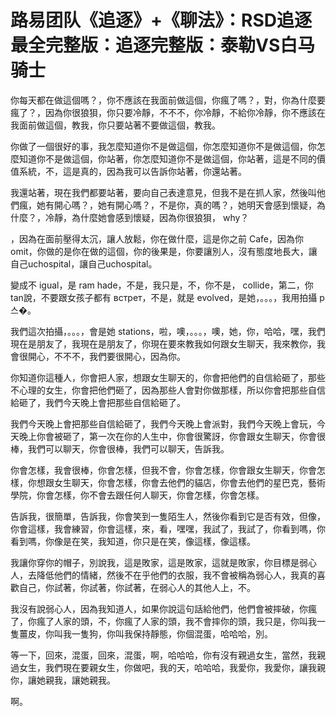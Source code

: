 # 路易团队《追逐》+《聊法》：RSD追逐最全完整版：追逐完整版：泰勒VS白马骑士

你每天都在做這個嗎？，你不應該在我面前做這個，你瘋了嗎？，對，你為什麼要瘋了？，因為你很狼狽，你只要冷靜，不不不，你冷靜，不給你冷靜，你不應該在我面前做這個，教我，你只要站著不要做這個，教我。

你做了一個很好的事，我怎麼知道你不是做這個，你怎麼知道你不是做這個，你怎麼知道你不是做這個，你站著，你怎麼知道你不是做這個，你站著，這是不同的價值系統，不，這是真的，因為我可以告訴你站著，你還站著。

我還站著，現在我們都要站著，要向自己表達意見，但我不是在抓人家，然後叫他們瘋，她有開心嗎？，她有開心嗎？，不是你，真的嗎？，她明天會感到懷疑，為什麼？，冷靜，為什麼她會感到懷疑，因為你很狼狽， why？

，因為在面前壓得太沉，讓人放鬆，你在做什麼，這是你之前 Cafe，因為你 omit，你做的是你在做的這個，你的後果是，你要讓別人，沒有態度地長大，讓自己uchospital，讓自己uchospital。

變成不 igual，是 ram hade，不是，我只是，不，你不是， collide，第二，你tan說，不要跟女孩子都有 встрет，不是，就是 evolved，是她，。。。，我用拍攝 р 스�。

我們這次拍攝，。。。，會是她 stations，啦，噢，。。。，噢，她，你，哈哈，嘿，我們現在是朋友了，我現在是朋友了，你現在要來教我如何跟女生聊天，我來教你，我會很開心，不不不，我們要很開心，因為你。

你知道你這種人，你會把人家，想跟女生聊天的，你會把他們的自信給砸了，那些不心理的女生，你會把他們砸了，因為那些人會對你做那樣，所以你會把那些自信給砸了，我們今天晚上會把那些自信給砸了。

我們今天晚上會把那些自信給砸了，我們今天晚上會派對，我們今天晚上會玩，今天晚上你會被砸了，第一次在你的人生中，你會很驚訝，你會跟女生聊天，你會很棒，我們可以聊天，你會很棒，我們可以聊天，告訴我。

你會怎樣，我會很棒，你會怎樣，但我不會，你會怎樣，你會跟女生聊天，你會怎樣，你想跟女生聊天，你會怎樣，你會去他們的貓店，你會去他們的星巴克，藝術學院，你會怎樣，你不會去跟任何人聊天，你會怎樣，你會怎樣。

告訴我，很簡單，告訴我，你會笑到一隻陌生人，然後你看到它是否有效，但像，你會這樣，我會練習，你會這樣，來，看，嘿嘿，我試了，我試了，你看到嗎，你看到嗎，你像是在笑，我知道，你只是在笑，像這樣，像這樣。

我讓你穿你的帽子，別說我，這是敗家，這是敗家，這就是敗家，你目標是弱心人，去降低他們的情緒，然後不在乎他們的衣服，我不會被稱為弱心人，我真的喜歡自己，你試著，你試著，你試著，在弱心人的其他人上，不。

我沒有說弱心人，因為我知道人，如果你說這句話給他們，他們會被摔破，你瘋了，你瘋了人家的頭，不，你瘋了人家的頭，我不會摔你的頭，我只是，你叫我一隻薑皮，你叫我一隻狗，你叫我保持靜態，你個混蛋，哈哈哈，別。

等一下，回來，混蛋，回來，混蛋，啊，哈哈哈，你有沒有親過女生，當然，我親過女生，我們現在要親女生，你做吧，我的天，哈哈哈，我愛你，我愛你，讓我親你，讓她親我，讓她親我。

啊。